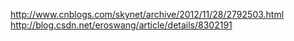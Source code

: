 http://www.cnblogs.com/skynet/archive/2012/11/28/2792503.html  
http://blog.csdn.net/eroswang/article/details/8302191
